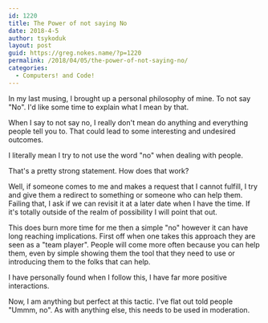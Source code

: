 ```yaml
---
id: 1220
title: The Power of not saying No
date: 2018-4-5
author: tsykoduk
layout: post
guid: https://greg.nokes.name/?p=1220
permalink: /2018/04/05/the-power-of-not-saying-no/
categories:
  - Computers! and Code!
---
```

In my last musing, I brought up a personal philosophy of mine. To not say "No". I'd like some time to explain what I mean by that.
<!--more-->

When I say to not say no, I really don't mean do anything and everything people tell you to. That could lead to some interesting and undesired outcomes.

I literally mean I try to not use the word "no" when dealing with people.

That's a pretty strong statement. How does that work?

Well, if someone comes to me and makes a request that I cannot fulfill, I try and give them a redirect to something or someone who can help them. Failing that, I ask if we can revisit it at a later date when I have the time. If it's totally outside of the realm of possibility I will point that out.

This does burn more time for me then a simple "no" however it can have long reaching implications. First off when one takes this approach they are seen as a "team player". People will come more often because you can help them, even by simple showing them the tool that they need to use or introducing them to the folks that can help.

I have personally found when I follow this, I have far more positive interactions.

Now, I am anything but perfect at this tactic. I've flat out told people "Ummm, no". As with anything else, this needs to be used in moderation.